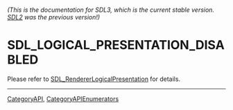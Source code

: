 ###### (This is the documentation for SDL3, which is the current stable version. [SDL2](https://wiki.libsdl.org/SDL2/) was the previous version!)
# SDL_LOGICAL_PRESENTATION_DISABLED

Please refer to [SDL_RendererLogicalPresentation](SDL_RendererLogicalPresentation) for details.

----
[CategoryAPI](CategoryAPI), [CategoryAPIEnumerators](CategoryAPIEnumerators)

